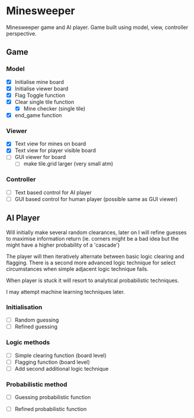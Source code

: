 # Minesweeper
Minesweeper game and AI player. Game built using model, view, controller perspective. 

## Game

### Model
- [X] Initialise mine board
- [X] Initialise viewer board
- [X] Flag Toggle function
- [X] Clear single tile function
  - [X] Mine checker (single tile)
- [X] end_game function

### Viewer 
- [X] Text view for mines on board
- [X] Text view for player visible board 
- [ ] GUI viewer for board
  - [ ] make tile.grid larger (very small atm)

### Controller
- [ ] Text based control for AI player
- [ ] GUI based control for human player (possible same as GUI viewer)

## AI Player
Will initially make several random clearances, later on I will refine guesses to maximise information return (ie. corners might be a bad idea but the might have a higher probability of a 'cascade')

The player will then iteratively alternate between basic logic clearing and flagging.
There is a second more advanced logic technique for select circumstances when simple adjacent logic technique fails. 

When player is stuck it will resort to analytical probabilistic techniques.

I may attempt machine learning techniques later.

### Initialisation
- [ ] Random guessing
- [ ] Refined guessing

### Logic methods
- [ ] Simple clearing function (board level)
- [ ] Flagging function (board level)
- [ ] Add second additional logic technique

### Probabilistic method
- [ ] Guessing probabilistic function
- [ ] Refined probabilistic function


